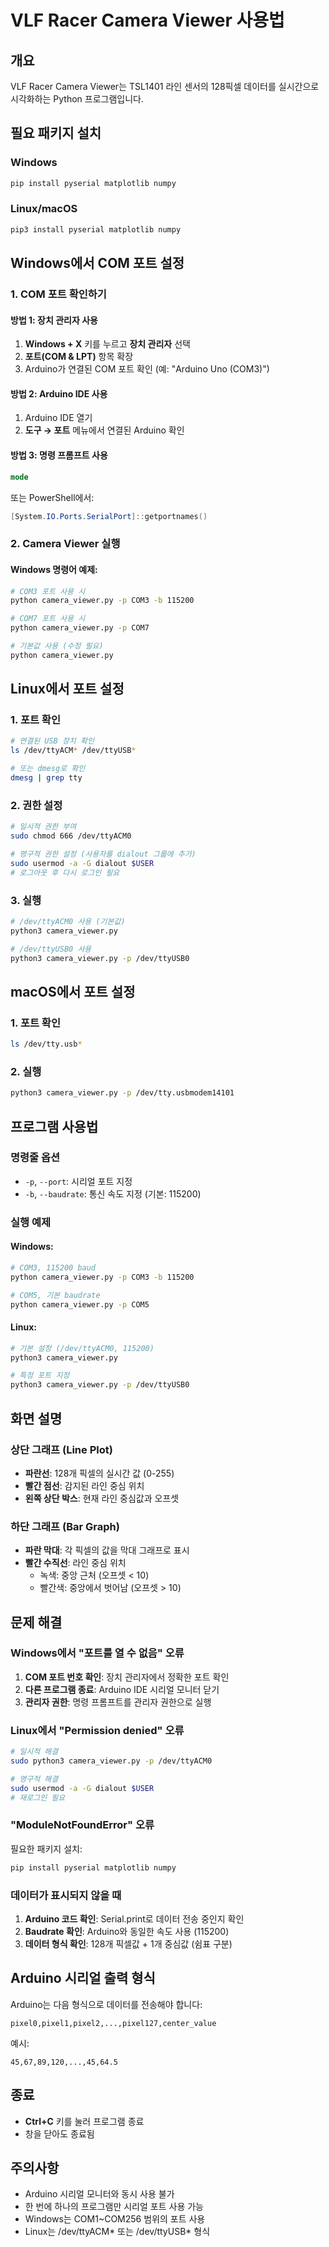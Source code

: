 # VLF Racer Camera Viewer 사용법

## 개요
VLF Racer Camera Viewer는 TSL1401 라인 센서의 128픽셀 데이터를 실시간으로 시각화하는 Python 프로그램입니다.

## 필요 패키지 설치

### Windows
```bash
pip install pyserial matplotlib numpy
```

### Linux/macOS
```bash
pip3 install pyserial matplotlib numpy
```

## Windows에서 COM 포트 설정

### 1. COM 포트 확인하기

#### 방법 1: 장치 관리자 사용
1. **Windows + X** 키를 누르고 **장치 관리자** 선택
2. **포트(COM & LPT)** 항목 확장
3. Arduino가 연결된 COM 포트 확인 (예: "Arduino Uno (COM3)")

#### 방법 2: Arduino IDE 사용
1. Arduino IDE 열기
2. **도구 → 포트** 메뉴에서 연결된 Arduino 확인

#### 방법 3: 명령 프롬프트 사용
```cmd
mode
```
또는 PowerShell에서:
```powershell
[System.IO.Ports.SerialPort]::getportnames()
```

### 2. Camera Viewer 실행

#### Windows 명령어 예제:
```bash
# COM3 포트 사용 시
python camera_viewer.py -p COM3 -b 115200

# COM7 포트 사용 시
python camera_viewer.py -p COM7

# 기본값 사용 (수정 필요)
python camera_viewer.py
```

## Linux에서 포트 설정

### 1. 포트 확인
```bash
# 연결된 USB 장치 확인
ls /dev/ttyACM* /dev/ttyUSB*

# 또는 dmesg로 확인
dmesg | grep tty
```

### 2. 권한 설정
```bash
# 일시적 권한 부여
sudo chmod 666 /dev/ttyACM0

# 영구적 권한 설정 (사용자를 dialout 그룹에 추가)
sudo usermod -a -G dialout $USER
# 로그아웃 후 다시 로그인 필요
```

### 3. 실행
```bash
# /dev/ttyACM0 사용 (기본값)
python3 camera_viewer.py

# /dev/ttyUSB0 사용
python3 camera_viewer.py -p /dev/ttyUSB0
```

## macOS에서 포트 설정

### 1. 포트 확인
```bash
ls /dev/tty.usb*
```

### 2. 실행
```bash
python3 camera_viewer.py -p /dev/tty.usbmodem14101
```

## 프로그램 사용법

### 명령줄 옵션
- `-p`, `--port`: 시리얼 포트 지정
- `-b`, `--baudrate`: 통신 속도 지정 (기본: 115200)

### 실행 예제

#### Windows:
```bash
# COM3, 115200 baud
python camera_viewer.py -p COM3 -b 115200

# COM5, 기본 baudrate
python camera_viewer.py -p COM5
```

#### Linux:
```bash
# 기본 설정 (/dev/ttyACM0, 115200)
python3 camera_viewer.py

# 특정 포트 지정
python3 camera_viewer.py -p /dev/ttyUSB0
```

## 화면 설명

### 상단 그래프 (Line Plot)
- **파란선**: 128개 픽셀의 실시간 값 (0-255)
- **빨간 점선**: 감지된 라인 중심 위치
- **왼쪽 상단 박스**: 현재 라인 중심값과 오프셋

### 하단 그래프 (Bar Graph)
- **파란 막대**: 각 픽셀의 값을 막대 그래프로 표시
- **빨간 수직선**: 라인 중심 위치
  - 녹색: 중앙 근처 (오프셋 < 10)
  - 빨간색: 중앙에서 벗어남 (오프셋 > 10)

## 문제 해결

### Windows에서 "포트를 열 수 없음" 오류
1. **COM 포트 번호 확인**: 장치 관리자에서 정확한 포트 확인
2. **다른 프로그램 종료**: Arduino IDE 시리얼 모니터 닫기
3. **관리자 권한**: 명령 프롬프트를 관리자 권한으로 실행

### Linux에서 "Permission denied" 오류
```bash
# 일시적 해결
sudo python3 camera_viewer.py -p /dev/ttyACM0

# 영구적 해결
sudo usermod -a -G dialout $USER
# 재로그인 필요
```

### "ModuleNotFoundError" 오류
필요한 패키지 설치:
```bash
pip install pyserial matplotlib numpy
```

### 데이터가 표시되지 않을 때
1. **Arduino 코드 확인**: Serial.print로 데이터 전송 중인지 확인
2. **Baudrate 확인**: Arduino와 동일한 속도 사용 (115200)
3. **데이터 형식 확인**: 128개 픽셀값 + 1개 중심값 (쉼표 구분)

## Arduino 시리얼 출력 형식
Arduino는 다음 형식으로 데이터를 전송해야 합니다:
```
pixel0,pixel1,pixel2,...,pixel127,center_value
```
예시:
```
45,67,89,120,...,45,64.5
```

## 종료
- **Ctrl+C** 키를 눌러 프로그램 종료
- 창을 닫아도 종료됨

## 주의사항
- Arduino 시리얼 모니터와 동시 사용 불가
- 한 번에 하나의 프로그램만 시리얼 포트 사용 가능
- Windows는 COM1~COM256 범위의 포트 사용
- Linux는 /dev/ttyACM* 또는 /dev/ttyUSB* 형식